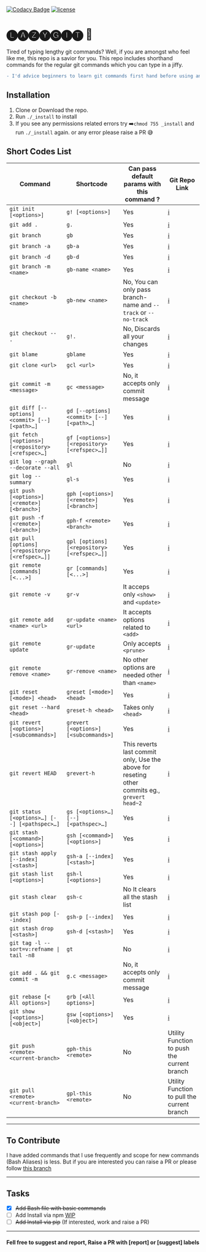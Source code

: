 [![Codacy Badge](https://api.codacy.com/project/badge/Grade/0f733ac7b7ca40e79cfed0c8396c7001)](https://app.codacy.com/app/krishna.damaraju/lazyGit?utm_source=github.com&utm_medium=referral&utm_content=SarathSantoshDamaraju/lazyGit&utm_campaign=Badge_Grade_Dashboard)
[![license](https://img.shields.io/github/license/mashape/apistatus.svg?maxAge=2592000)](https://doge.mit-license.org/)

# 🅛🅐🅩🅨🅖🅘🅣 🤟

Tired of typing lengthy git commands? Well, if you are amongst who feel like me, this repo is a savior for you. This repo includes shorthand commands for the regular git commands which you can type in a jiffy.

```diff
- I'd advice beginners to learn git commands first hand before using any shortcodes or aliases
```

## Installation

1. Clone or Download the repo.
2. Run `./_install` to install
3. If you see any permissions related errors try ➡️`chmod 755 _install` and run `./_install` again. or any error please raise a PR 😅

## Short Codes List

| Command                                            | Shortcode                                    | Can pass default params with this command ?                                                   | Git Repo Link                                                                                       |
| -------------------------------------------------- | -------------------------------------------- | --------------------------------------------------------------------------------------------- | --------------------------------------------------------------------------------------------------- |
| `git init [<options>]`                             | `g! [<options>]`                             | Yes                                                                                           | [:information_source:](https://git-scm.com/docs/git-init)                                           |
| `git add .`                                        | `g.`                                         | Yes                                                                                           | [:information_source:](https://git-scm.com/docs/git-add)                                            |
| `git branch`                                       | `gb`                                         | Yes                                                                                           | [:information_source:](https://git-scm.com/docs/git-branch)                                         |
| `git branch -a`                                    | `gb-a`                                       | Yes                                                                                           | [:information_source:](https://git-scm.com/docs/git-branch)                                         |
| `git branch -d`                                    | `gb-d`                                       | Yes                                                                                           | [:information_source:](https://git-scm.com/docs/git-branch)                                         |
| `git branch -m <name>`                             | `gb-name <name>`                             | Yes                                                                                           | [:information_source:](https://git-scm.com/docs/git-branch)                                         |
| `git checkout -b <name>`                           | `gb-new <name>`                              | No, You can only pass branch-name and `--track` or `--no-track`                               | [:information_source:](https://git-scm.com/docs/git-checkout)                                       |
| `git checkout -- .`                                | `g!.`                                        | No, Discards all your changes                                                                 | [:information_source:](https://git-scm.com/docs/git-checkout)                                       |
| `git blame`                                        | `gblame`                                     | Yes                                                                                           | [:information_source:](https://git-scm.com/docs/git-blame)                                          |
| `git clone <url>`                                  | `gcl <url>`                                  | Yes                                                                                           | [:information_source:](https://git-scm.com/docs/git-clone)                                          |
| `git commit -m <message>`                          | `gc <message>`                               | No, it accepts only commit message                                                            | [:information_source:](https://git-scm.com/docs/git-commit)                                         |
| `git diff [--options] <commit> [--] [<path>…]`     | `gd [--options] <commit> [--] [<path>…]`     | Yes                                                                                           | [:information_source:](https://git-scm.com/docs/git-diff)                                           |
| `git fetch [<options>] [<repository> [<refspec>…]` | `gf [<options>] [<repository> [<refspec>…]]` | Yes                                                                                           | [:information_source:](https://git-scm.com/docs/git-fetch)                                          |
| `git log --graph --decorate --all`                 | `gl`                                         | No                                                                                            | [:information_source:](https://git-scm.com/docs/git-log)                                            |
| `git log --summary`                                | `gl-s`                                       | Yes                                                                                           | [:information_source:](https://git-scm.com/docs/git-log)                                            |
| `git push [<options>] [<remote>] [<branch>]`       | `gph [<options>] [<remote>] [<branch>]`      | Yes                                                                                           | [:information_source:](https://git-scm.com/docs/git-push)                                           |
| `git push -f [<remote>] [<branch>]`                | `gph-f <remote> <branch>`                    | Yes                                                                                           | [:information_source:](https://git-scm.com/docs/git-push)                                           |
| `git pull [options] [<repository> [<refspec>…]]`   | `gpl [options] [<repository> [<refspec>…]]`  | Yes                                                                                           | [:information_source:](https://git-scm.com/docs/git-pull)                                           |
| `git remote [commands] [<...>]`                    | `gr [commands] [<...>]`                      | Yes                                                                                           | [:information_source:](https://git-scm.com/docs/git-remote)                                         |
| `git remote -v`                                    | `gr-v`                                       | It acceps only `<show>` and `<update>`                                                        | [:information_source:](https://git-scm.com/docs/git-remote)                                         |
| `git remote add <name> <url>`                      | `gr-update <name> <url>`                     | It accepts options related to `<add>`                                                         | [:information_source:](https://git-scm.com/docs/git-remote#git-remote-emaddem)                      |
| `git remote update`                                | `gr-update`                                  | Only accepts `<prune>`                                                                        | [:information_source:](https://git-scm.com/docs/git-remote#git-remote-emupdateem)                   |
| `git remote remove <name>`                         | `gr-remove <name>`                           | No other options are needed other than `<name>`                                               | [:information_source:](https://git-scm.com/docs/git-remote#git-remote-emremoveem)                   |
| `git reset [<mode>] <head>`                        | `greset [<mode>] <head>`                     | Yes                                                                                           | [:information_source:](https://git-scm.com/docs/git-reset)                                          |
| `git reset --hard <head>`                          | `greset-h <head>`                            | Takes only `<head>`                                                                           | [:information_source:](https://git-scm.com/docs/git-reset#git-reset---hard)                         |
| `git revert [<options>] [<subcommands>]`           | `grevert [<options>] [<subcommands>]`        | Yes                                                                                           | [:information_source:](https://git-scm.com/docs/git-revert)                                         |
| `git revert HEAD`                                  | `grevert-h`                                  | This reverts last commit only, Use the above for reseting other commits eg., `grevert head~2` | [:information_source:](https://git-scm.com/docs/git-revert)                                         |
| `git status [<options>…] [--] [<pathspec>…]`       | `gs [<options>…] [--] [<pathspec>…]`         | Yes                                                                                           | [:information_source:](https://git-scm.com/docs/git-status)                                         |
| `git stash [<command>] [<options>]`                | `gsh [<command>] [<options>]`                | Yes                                                                                           | [:information_source:](https://git-scm.com/docs/git-stash)                                          |
| `git stash apply [--index] [<stash>]`              | `gsh-a [--index] [<stash>]`                  | Yes                                                                                           | [:information_source:](https://git-scm.com/docs/git-stash)                                          |
| `git stash list [<options>]`                       | `gsh-l [<options>]`                          | Yes                                                                                           | [:information_source:](https://git-scm.com/docs/git-stash#git-stash-listltoptionsgt)                |
| `git stash clear`                                  | `gsh-c`                                      | No It clears all the stash list                                                               | [:information_source:](https://git-scm.com/docs/git-stash#git-stash-clear)                          |
| `git stash pop [--index]`                          | `gsh-p [--index]`                            | Yes                                                                                           | [:information_source:](https://git-scm.com/docs/git-stash#git-stash-pop--index-q--quietltstashgt)   |
| `git stash drop [<stash>]`                         | `gsh-d [<stash>]`                            | Yes                                                                                           | [:information_source:](https://git-scm.com/docs/git-stash#git-stash-apply--index-q--quietltstashgt) |
| `git tag -l --sort=v:refname \| tail -n8`          | `gt`                                         | No                                                                                            | [:information_source:](https://git-scm.com/docs/git-tag)                                            |
| `git add . && git commit -m`                       | `g.c <message>`                              | No, it accepts only commit message                                                            | [:information_source:](https://git-scm.com/docs/git-commit)                                         |
| `git rebase [< All options>]`                      | `grb [<All options>]`                        | Yes                                                                                           | [:information_source:](https://git-scm.com/docs/git-rebase)                                         |
| `git show [<options>] [<object>]`                  | `gsw [<options>] [<object>]`                 | Yes                                                                                           | [:information_source:](https://git-scm.com/docs/git-show)                                           |
| `git push <remote> <current-branch>`               | `gph-this <remote>`                           | No                                                                                           | Utility Function to push the current branch                                                           |
| `git pull <remote> <current-branch>`               | `gpl-this <remote>`                           | No                                                                                           | Utility Function to pull the current branch                                                           |
---

## To Contribute

I have added commands that I use frequently and scope for new commands (Bash Aliases) is less. But if you are interested you can raise a PR or please follow [this branch](https://github.com/SarathSantoshDamaraju/lazyGit/tree/npm)

---

## Tasks

- [x] ~~Add Bash file with basic commands~~
- [ ] Add Install via npm [WIP](https://github.com/SarathSantoshDamaraju/lazyGit/tree/npm)
- [ ] ~~Add Install via pip~~ (If interested, work and raise a PR)

---

#### Fell free to suggest and report, Raise a PR with [report] or [suggest] labels

